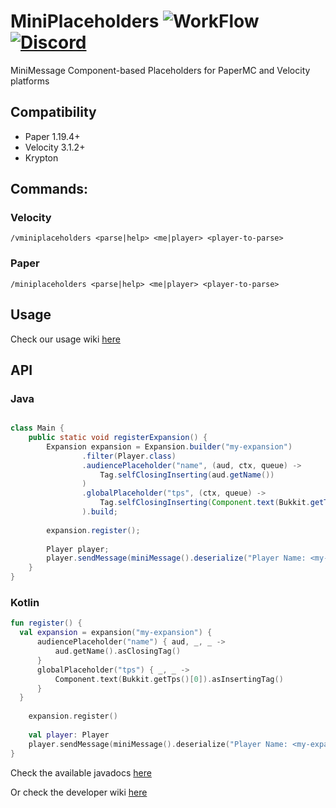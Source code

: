 # MiniPlaceholders ![WorkFlow](https://img.shields.io/github/actions/workflow/status/MiniPlaceholders/MiniPlaceholders/build.yml?style=flat-square) [![Discord](https://img.shields.io/discord/899740810956910683?color=7289da&label=Discord)](https://discord.gg/5NMMzK5mAn)
MiniMessage Component-based Placeholders for PaperMC and Velocity platforms

## Compatibility
- Paper 1.19.4+
- Velocity 3.1.2+
- Krypton

## Commands:
### Velocity
`/vminiplaceholders <parse|help> <me|player> <player-to-parse>`
### Paper
`/miniplaceholders <parse|help> <me|player> <player-to-parse>`

## Usage

Check our usage wiki [here](https://github.com/MiniPlaceholders/MiniPlaceholders/wiki/User-Getting-Started)

## API

### Java
```java

class Main {
    public static void registerExpansion() {
        Expansion expansion = Expansion.builder("my-expansion")
                .filter(Player.class)
                .audiencePlaceholder("name", (aud, ctx, queue) ->
                    Tag.selfClosingInserting(aud.getName())
                )
                .globalPlaceholder("tps", (ctx, queue) ->
                    Tag.selfClosingInserting(Component.text(Bukkit.getTps()[0]))
                ).build;
        
        expansion.register();
        
        Player player;
        player.sendMessage(miniMessage().deserialize("Player Name: <my-expansion_name>", MiniPlaceholders.getAudiencePlaceholders(player)));
    }
}

```

### Kotlin
```kotlin
fun register() {
  val expansion = expansion("my-expansion") {
      audiencePlaceholder("name") { aud, _, _ ->
          aud.getName().asClosingTag()
      }
      globalPlaceholder("tps") { _, _ ->
          Component.text(Bukkit.getTps()[0]).asInsertingTag()
      }
  }
    
    expansion.register()
    
    val player: Player
    player.sendMessage(miniMessage().deserialize("Player Name: <my-expansion_name>", MiniPlaceholders.getAudiencePlaceholders(player)))
}
```


Check the available javadocs [here](https://javadoc.io/doc/io.github.miniplaceholders/miniplaceholders-api)

Or check the developer wiki [here](https://github.com/MiniPlaceholders/MiniPlaceholders/wiki/Developer-Getting-Started)

